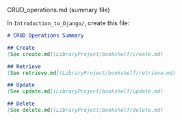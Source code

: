CRUD_operations.md (summary file)

In `Introduction_to_Django/`, create this file:

```markdown
# CRUD Operations Summary

## Create
[See create.md](LibraryProject/bookshelf/create.md)

## Retrieve
[See retrieve.md](LibraryProject/bookshelf/retrieve.md)

## Update
[See update.md](LibraryProject/bookshelf/update.md)

## Delete
[See delete.md](LibraryProject/bookshelf/delete.md)